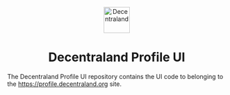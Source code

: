 <p align="center">
  <a href="https://decentraland.org">
    <img alt="Decentraland" src="https://decentraland.org/images/logo.png" width="60" />
  </a>
</p>
<h1 align="center">
  Decentraland Profile UI
</h1>

The Decentraland Profile UI repository contains the UI code to belonging to the https://profile.decentraland.org site.
